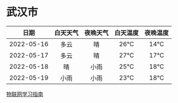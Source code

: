 # 武汉市
|日期|白天天气|夜晚天气|白天温度|夜晚温度|
|:--:|:--:|:--:|:--:|:--:|
|2022-05-16|多云|晴|26℃|14℃|
|2022-05-17|多云|晴|27℃|17℃|
|2022-05-18|晴|小雨|25℃|18℃|
|2022-05-19|小雨|小雨|23℃|18℃|
 
[物联网学习指南](http://doc.lziqi.top/IoT)
